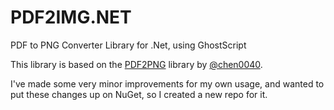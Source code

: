# PDF2IMG.NET
PDF to PNG Converter Library for .Net, using GhostScript

This library is based on the [PDF2PNG](https://github.com/chen0040/cs-pdf-to-image) library by [@chen0040](https://github.com/chen0040).

I've made some very minor improvements for my own usage, and wanted to put these changes up on NuGet, so I created a new repo for it.